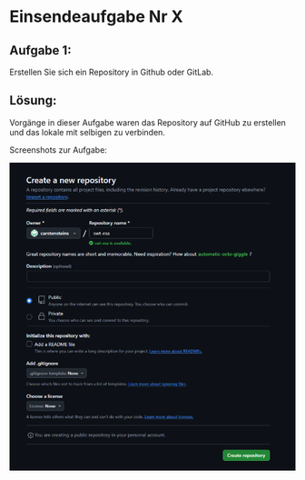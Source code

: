 # Einsendeaufgabe Nr X

## Aufgabe 1:
Erstellen Sie sich ein Repository in Github oder GitLab.

## Lösung:

Vorgänge in dieser Aufgabe waren das Repository auf GitHub zu erstellen und das lokale mit selbigen zu verbinden.

Screenshots zur Aufgabe:

![Mein Screenshot](https://github.com/carstensteins/swt-esa/blob/main/images/bild1_a.png?raw=true)
